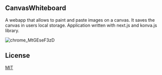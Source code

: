 ## CanvasWhiteboard

A webapp that allows to paint and paste images on a canvas. It saves the canvas in users local storage. Application written with next.js and konva.js library. 


![chrome_MtGEseF3zD](https://user-images.githubusercontent.com/95188951/176666384-1528c2a0-da88-4f71-aa28-91c06f38a630.gif)

## License
[MIT](https://choosealicense.com/licenses/mit/)
